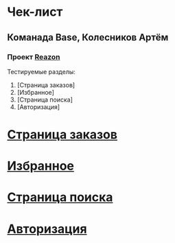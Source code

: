 # Чек-лист
## Команада Base, Колесников Артём
### Проект [Reazon](https://reazon.ru)

Тестируемые разделы:
1. [Страница заказов]
2. [Избранное]
3. [Страница поиска]
4. [Авторизация]

# [Страница заказов](https://www.reazon.ru/orders)
# [Избранное](https://www.reazon.ru/user/favorites)
# [Страница поиска](https://www.reazon.ru/search?q=%D1%82%D0%B5%D0%BB)
# [Авторизация](https://www.reazon.ru/login)
